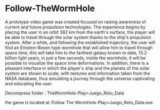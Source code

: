 # Follow-TheWormHole
A prototype video game was created focused on raising awareness of current and future propulsion technologies. The experience begins by placing the user in an orbit 382 km from the earth's surface, the player will be able to travel through the solar system thanks to the ship's propulsion system. After a while, and following the established trajectory, the user will find an Einstein-Rosen type wormhole that will allow him to travel through space time, this will take him to the farthest galaxy known to date, 13.2 billion light years, in just a few seconds, inside the wormhole, it will be possible to visualize the space time deformations.
In addition, there is a pleasant interface in which the player's ship and the planets of the solar system are shown to scale, with textures and information taken from the NASA database, thus emulating a journey through the universe captivating and educating the user. 

Decompress folder : TheWormHole-Play>Juego_Reto_Data

the game is located at :Follow The WormHole-Play>Juego_Reto_Data.exe

